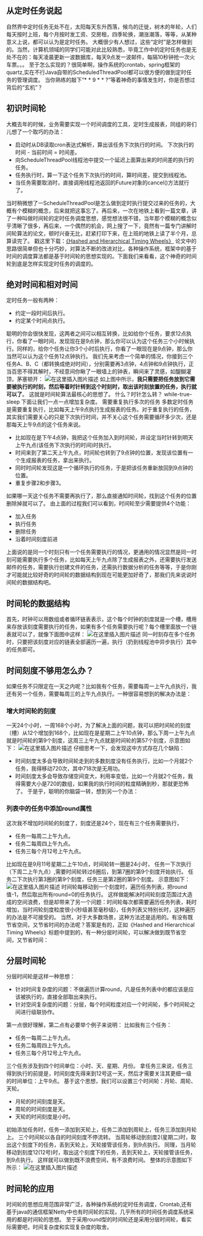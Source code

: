 ﻿## 从定时任务说起
自然界中定时任务无处不在，太阳每天东升西落，候鸟的迁徙，树木的年轮，人们每天按时上班，每个月按时发工资、交房租，四季轮换，潮涨潮落，等等，从某种意义上说，都可以认为是定时任务。
大概很少有人想过，这些“定时”是怎样做到的。当然，计算机领域的同学们可能对此比较熟悉，毕竟工作中的定时任务也是无处不在的：每天凌晨更新一波数据库，每天9点发一波邮件，每隔10秒钟抢一次火车票。。。
至于怎么实现的？很简单啊，操作系统的crontab，spring框架的quartz,实在不行Java自带的ScheduledThreadPool都可以很方便的做到定时任务的管理调度。
当你熟练的敲下“* * 9 * * ?”等着神奇的事情发生时，你是否想过背后的“玄机”？

## 初识时间轮
大概去年的时候，业务需要实现一个时间调度的工具，定时生成报表，同组的哥们儿想了一个取巧的办法：

 - 启动时从DB读取cron表达式解析，算出该任务下次执行的时间。 下次执行的时间 - 当前时间 = 时间差。
 - 向ScheduleThreadPool线程池中提交一个延迟上面算出来的时间差的执行的任务。
 - 任务执行时，算一下这个任务下次执行的时间，算时间差，提交到线程池。
 - 当任务需要取消时，直接调用线程池返回的Future对象的cancel()方法就行了。

当时稍微想了一ScheduleThreadPool是怎么做到定时执行提交过来的任务的，大概有个模糊的概念，后来就把这事忘了。再后来，一次在地铁上看到一篇文章，讲了一种叫做时间轮的定时任务调度思想，感觉想法很不错，当年那个模糊的概念似乎清晰了很多，再后来，一个偶然的机会，网上搜了一下，竟然有一篇专门讲解时间轮算法的论文，顿时兴奋无比，赶紧打印下来，在上班的地铁上读了半个月，总算读完了。
戳这里下载：[《Hashed and Hierarchical Timing Wheels》](http://oss.lanjingdejia.com/file/2018/9/3361e5c57df44e719eadd68759017dac-twheel.ps)
论文中的思路很简单但也十分巧妙，对算法不断的改进对比，各种操作系统，框架中的基于时间的调度算法都是基于时间轮的思想实现的。下面我们来看看，这个神奇的时间轮到底是怎样实现定时任务的调度的。
## 绝对时间和相对时间
定时任务一般有两种：

 - 约定一段时间后执行。
 - 约定某个时间点执行。

聪明的你会很快发现，这两者之间可以相互转换，比如给你个任务，要求12点执行，你看了一眼时间，发现现在是9点钟，那么你可以认为这个任务三个小时候执行。同样的，给你个任务让你3个小时后执行，你看了一眼现在是9点钟，那么你当然可以认为这个任务12点钟执行。
我们先来考虑一个简单的情况，你接到三个任务A、B、C（都转换成绝对时间），分别需要再3点钟，4点钟和9点钟执行，正当百思不得其解时，不经意间你瞅了一眼墙上的钟表，瞬间来了灵感，如醍醐灌顶，茅塞顿开：
![在这里插入图片描述](https://imgconvert.csdnimg.cn/aHR0cDovL29zcy5sYW5qaW5nZGVqaWEuY29tL2ZpbGUvMjAxOC85LzFiODBjNzI0ODAxYzQ2ZjBiNWU4OWMxNGFkZjJmYWRmLWltYWdlLnBuZw?x-oss-process=image/format,png)
如上图中所示，**我只需要把任务放到它需要被执行的时刻，然后等着时针转到这个时刻时，取出该时刻放置的任务，执行就可以了**。 这就是时间轮算法最核心的思想了。 什么？时针怎么转？ while-true-sleep 下面让我们一点一点增加复杂度。
需要重复执行多次的任务 多数定时任务是需要重复执行，比如每天上午9点执行生成报表的任务。对于重复执行的任务，其实我们需要关心的只是下次执行时间，并不关心这个任务需要循环多少次，还是那每天上午9点的这个任务来说。 
 - 比如现在是下午4点钟，我把这个任务加入到时间轮，并设定当时针转到明天上午九点(该任务下次执行的时间)时执行。 
- 时间来到了第二天上午九点，时间轮也转到了9点钟的位置，发现该位置有一个生成报表的任务，拿出来执行。
- 同时时间轮发现这是一个循环执行的任务，于是把该任务重新放回到9点钟的位置。
- 重复步骤2和步骤3。 

如果哪一天这个任务不需要再执行了，那么直接通知时间轮，找到这个任务的位置删除掉就可以了。 由上面的过程我们可以看到，时间轮至少需要提供4个功能：
- 加入任务 
- 执行任务 
- 删除任务 
- 沿着时间刻度前进 

上面说的是同一个时刻只有一个任务需要执行的情况，更通用的情况显然是同一时刻可能需要执行多个任务，比如每天上午九点除了生成报表之外，还需要执行发送邮件的任务，需要执行创建文件的任务，还需执行数据分析的任务等等，于是你刚才可能就比较好奇的时间轮的数据结构到现在可能更加好奇了，那我们先来说说时间轮的数据结构吧。 
## 时间轮的数据结构
首先，时钟可以用数组或者循环链表表示，这个每个时钟的刻度就是一个槽，槽用来存放该刻度需要执行的任务，如果有多个任务需要执行呢？每个槽里面放一个链表就可以了，就像下面图中这样：
![在这里插入图片描述](https://imgconvert.csdnimg.cn/aHR0cDovL29zcy5sYW5qaW5nZGVqaWEuY29tL2ZpbGUvMjAxOC85LzNmMTUwYWFkYTVhNDQ1YTZiZDlkZDZjMDlmNGM4ZWJiLWltYWdlLnBuZw?x-oss-process=image/format,png)
同一时刻存在多个任务时，只要把该刻度对应的链表全部遍历一遍，执行（扔到线程池中异步执行）其中的任务即可。
## 时间刻度不够用怎么办？
如果任务不只限定在一天之内呢？比如我有个任务，需要每周一上午九点执行，我还有另一个任务，需要每周三的上午九点执行。一种很容易想到的解决办法是：
### 增大时间轮的刻度
一天24个小时，一周168个小时，为了解决上面的问题，我可以把时间轮的刻度（槽）从12个增加到168个，比如现在是星期二上午10点钟，那么下周一上午九点就是时间轮的第9个刻度，这周三上午九点就是时间轮的第57个刻度，示意图如下：
![在这里插入图片描述](https://imgconvert.csdnimg.cn/aHR0cDovL29zcy5sYW5qaW5nZGVqaWEuY29tL2ZpbGUvMjAxOC85Lzc0OTlkZGI3ZmE5MTQ0ZDNiNWRkNmFiOWUyNTMyNTZmLWltYWdlLnBuZw?x-oss-process=image/format,png)
仔细思考一下，会发现这中方式存在几个缺陷：
- 时间刻度太多会导致时间轮走到的多数刻度没有任务执行，比如一个月就2个任务，我得移动720次，其中718次是无用功。
- 时间刻度太多会导致存储空间变大，利用率变低，比如一个月就2个任务，我得需要大小是720的数组，如果我的执行时间的粒度精确到秒，那就更恐怖了。
于是乎，聪明的你脑袋一转，想到另一个办法：
### 列表中的任务中添加round属性
这次我不增加时间轮的刻度了，刻度还是24个，现在有三个任务需要执行，
- 任务一每周二上午九点。
- 任务二每周四上午九点。
- 任务三每个月12号上午九点。

比如现在是9月11号星期二上午10点，时间轮转一圈是24小时，
任务一下次执行（下周二上午九点）,需要时间轮转过6圈后，到第7圈的第9个刻度开始执行。
任务二下次执行第3圈的第9个刻度，任务三是第2圈的第9个刻度。
示意图如下：
![在这里插入图片描述](https://imgconvert.csdnimg.cn/aHR0cDovL29zcy5sYW5qaW5nZGVqaWEuY29tL2ZpbGUvMjAxOC85LzY3M2MyYjI2ZjJjOTRmNWJhN2IxOGMyZjIyZDljZjU5LWltYWdlLnBuZw?x-oss-process=image/format,png)
时间轮每移动到一个刻度时，遍历任务列表，把round值-1，然后取出所有round=0的任务执行。
这样做能解决时间轮刻度范围过大造成的空间浪费，但是却带来了另一个问题：时间轮每次都需要遍历任务列表，耗时增加，当时间轮刻度粒度很小(秒级甚至毫秒级)，任务列表又特别长时，这种遍历的办法是不可接受的。
当然，对于大多数场景，这种方法还是适用的。有没有既节省空间，又节省时间的办法呢？答案是有的，正如《Hashed and Hierarchical Timing Wheels》标题中提到的，有一种分层时间轮，可以解决做到既节省空间，又节省时间：
## 分层时间轮
分层时间轮是这样一种思想：
- 针对时间复杂度的问题：不做遍历计算round，凡是任务列表中的都应该是应该被执行的，直接全部取出来执行。
- 针对空间复杂度的问题：分层，每个时间粒度对应一个时间轮，多个时间轮之间进行级联协作。

第一点很好理解，第二点有必要举个例子来说明：
比如我有三个任务：
- 任务一每周二上午九点。
- 任务二每周四上午九点。
- 任务三每个月12号上午九点。

三个任务涉及到四个时间单位：小时、天、星期、月份。
拿任务三来说，任务三得到执行的前提是，时间刻度先得来到12号这一天，然后才需要关注其更细一级的时间单位：上午9点。
基于这个思想，我们可以设置三个时间轮：月轮、周轮、天轮。
- 月轮的时间刻度是天。
- 周轮的时间刻度是天。
- 天轮的时间刻度是小时。

初始添加任务时，任务一添加到天轮上，任务二添加到周轮上，任务三添加到月轮上。
三个时间轮以各自的时间刻度不停流转。
当周轮移动到刻度2(星期二)时，取出这个刻度下的任务，丢到天轮上，天轮接管该任务，到9点执行。
同理，当月轮移动到刻度12(12号)时，取出这个刻度下的任务，丢到天轮上，天轮接管该任务，到9点执行。
这样就可以做到既不浪费空间，有不浪费时间。
整体的示意图如下所示：
![在这里插入图片描述](https://imgconvert.csdnimg.cn/aHR0cDovL29zcy5sYW5qaW5nZGVqaWEuY29tL2ZpbGUvMjAxOC85LzkyZDM0NDk4NjhlNDQ0ZmVhZmJlM2RjYTE1NjkyMzdjLWltYWdlLnBuZw?x-oss-process=image/format,png)
## 时间轮的应用
时间轮的思想应用范围非常广泛，各种操作系统的定时任务调度，Crontab,还有基于java的通信框架Netty中也有时间轮的实现，几乎所有的时间任务调度系统采用的都是时间轮的思想。
至于采用round型的时间轮还是采用分层时间轮，看实际需要吧，时间复杂度和实现复杂度的取舍。
